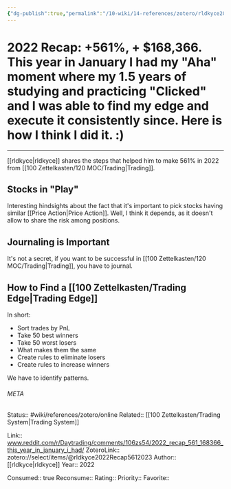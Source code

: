 ```yaml
---
{"dg-publish":true,"permalink":"/10-wiki/14-references/zotero/rldkyce2022-recap5612023/"}
---
```


# 2022 Recap: +561%, + $168,366. This year in January I had my "Aha" moment where my 1.5 years of studying and practicing "Clicked" and I was able to find my edge and execute it consistently since. Here is how I think I did it. :)
---
[[rldkyce\|rldkyce]] shares the steps that helped him to make 561% in 2022 from [[100 Zettelkasten/120 MOC/Trading\|Trading]].

## Stocks in "Play"
Interesting hindsights about the fact that it's important to pick stocks having similar [[Price Action\|Price Action]]. Well, I think it depends, as it doesn't allow to share the risk among positions.

## Journaling is Important
It's not a secret, if you want to be successful in [[100 Zettelkasten/120 MOC/Trading\|Trading]], you have to journal.

## How to Find a [[100 Zettelkasten/Trading Edge\|Trading Edge]]
In short:
-   Sort trades by PnL
-   Take 50 best winners
-   Take 50 worst losers
-   What makes them the same
-   Create rules to eliminate losers
-   Create rules to increase winners

We have to identify patterns.



###### META
Status:: #wiki/references/zotero/online
Related:: [[100 Zettelkasten/Trading System\|Trading System]]

Link:: www.reddit.com/r/Daytrading/comments/106zs54/2022_recap_561_168366_this_year_in_january_i_had/
ZoteroLink:: zotero://select/items/@rldkyce2022Recap5612023
Author:: [[rldkyce\|rldkyce]]
Year:: 2022

Consumed:: true
Reconsume:: 
Rating:: 
Priority:: 
Favorite:: 